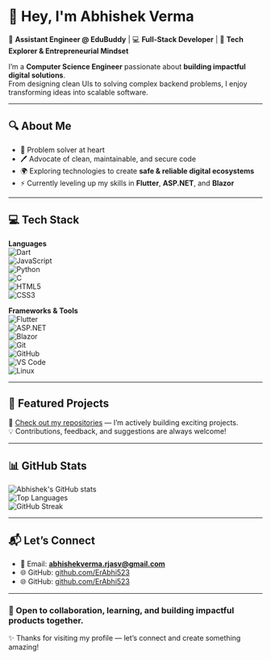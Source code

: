 # 👋 Hey, I'm Abhishek Verma  

🚀 **Assistant Engineer @ EduBuddy** | 💻 **Full-Stack Developer** | 🌱 **Tech Explorer & Entrepreneurial Mindset**  

I’m a **Computer Science Engineer** passionate about **building impactful digital solutions**.  
From designing clean UIs to solving complex backend problems, I enjoy transforming ideas into scalable software.  

---

## 🔍 About Me  

- 🧩 Problem solver at heart  
- 🖊️ Advocate of clean, maintainable, and secure code  
- 🌍 Exploring technologies to create **safe & reliable digital ecosystems**  
- ⚡ Currently leveling up my skills in **Flutter**, **ASP.NET**, and **Blazor**  

---

## 💻 Tech Stack  

**Languages**  
![Dart](https://img.shields.io/badge/Dart-0175C2?style=flat&logo=dart&logoColor=white)  
![JavaScript](https://img.shields.io/badge/JavaScript-F7DF1E?style=flat&logo=javascript&logoColor=black)  
![Python](https://img.shields.io/badge/Python-3776AB?style=flat&logo=python&logoColor=white)  
![C](https://img.shields.io/badge/C-00599C?style=flat&logo=c&logoColor=white)  
![HTML5](https://img.shields.io/badge/HTML5-E34F26?style=flat&logo=html5&logoColor=white)  
![CSS3](https://img.shields.io/badge/CSS3-1572B6?style=flat&logo=css3&logoColor=white)  

**Frameworks & Tools**  
![Flutter](https://img.shields.io/badge/Flutter-02569B?style=flat&logo=flutter&logoColor=white)  
![ASP.NET](https://img.shields.io/badge/ASP.NET-5C2D91?style=flat&logo=.net&logoColor=white)  
![Blazor](https://img.shields.io/badge/Blazor-512BD4?style=flat&logo=blazor&logoColor=white)  
![Git](https://img.shields.io/badge/Git-F05032?style=flat&logo=git&logoColor=white)  
![GitHub](https://img.shields.io/badge/GitHub-181717?style=flat&logo=github&logoColor=white)  
![VS Code](https://img.shields.io/badge/VS%20Code-007ACC?style=flat&logo=visual-studio-code&logoColor=white)  
![Linux](https://img.shields.io/badge/Linux-FCC624?style=flat&logo=linux&logoColor=black)  

---

## 🚀 Featured Projects  

🔹 [Check out my repositories](https://github.com/Abhishekvermarj?tab=repositories) — I’m actively building exciting projects.  
💡 Contributions, feedback, and suggestions are always welcome!  

---

## 📊 GitHub Stats  

![Abhishek's GitHub stats](https://github-readme-stats.vercel.app/api?username=ErAbhi523&show_icons=true&theme=tokyonight)  
![Top Languages](https://github-readme-stats.vercel.app/api/top-langs/?username=ErAbhi523&layout=compact&theme=tokyonight)  
![GitHub Streak](https://github-readme-streak-stats.herokuapp.com/?user=ErAbhi523&theme=tokyonight)  

---

## 📬 Let’s Connect  

- 📧 Email: **abhishekverma.rjasv@gmail.com**  
- 🌐 GitHub: [github.com/ErAbhi523](https://github.com/Abhishekvermarj)
- 🌐 GitHub: [github.com/ErAbhi523](https://github.com/ErAbhi523) 

---

### 🤝 Open to collaboration, learning, and building impactful products together.  

✨ Thanks for visiting my profile — let’s connect and create something amazing!  
